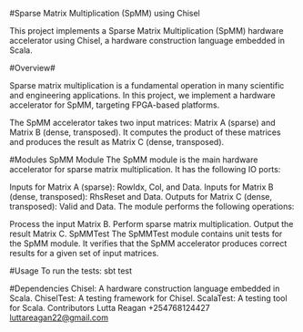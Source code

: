 #Sparse Matrix Multiplication (SpMM) using Chisel

This project implements a Sparse Matrix Multiplication (SpMM) hardware accelerator using Chisel, a hardware construction language embedded in Scala.

#Overview#

Sparse matrix multiplication is a fundamental operation in many scientific and engineering applications. In this project, we implement a hardware accelerator for SpMM, targeting FPGA-based platforms.

The SpMM accelerator takes two input matrices: Matrix A (sparse) and Matrix B (dense, transposed). It computes the product of these matrices and produces the result as Matrix C (dense, transposed).

#Modules
SpMM Module
The SpMM module is the main hardware accelerator for sparse matrix multiplication. It has the following IO ports:

Inputs for Matrix A (sparse): RowIdx, Col, and Data.
Inputs for Matrix B (dense, transposed): RhsReset and Data.
Outputs for Matrix C (dense, transposed): Valid and Data.
The module performs the following operations:

Process the input Matrix B.
Perform sparse matrix multiplication.
Output the result Matrix C.
SpMMTest
The SpMMTest module contains unit tests for the SpMM module. It verifies that the SpMM accelerator produces correct results for a given set of input matrices.

#Usage
To run the tests:
sbt test

#Dependencies
Chisel: A hardware construction language embedded in Scala.
ChiselTest: A testing framework for Chisel.
ScalaTest: A testing tool for Scala.
Contributors
Lutta Reagan 
+254768124427
luttareagan22@gmail.com
